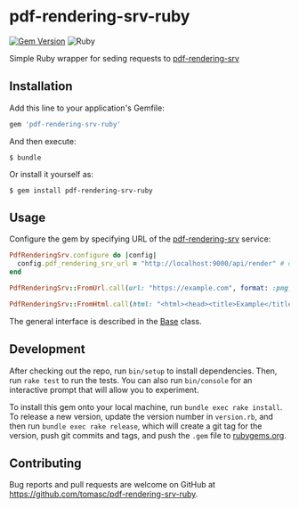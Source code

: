# pdf-rendering-srv-ruby

[![Gem Version](https://badge.fury.io/rb/pdf-rendering-srv-ruby.svg)](https://badge.fury.io/rb/pdf-rendering-srv-ruby)
![Ruby](https://github.com/tomasc/pdf-rendering-srv-ruby/workflows/Ruby/badge.svg)

Simple Ruby wrapper for seding requests to [pdf-rendering-srv](https://github.com/restorecommerce/pdf-rendering-srv)

## Installation

Add this line to your application's Gemfile:

```ruby
gem 'pdf-rendering-srv-ruby'
```

And then execute:

    $ bundle

Or install it yourself as:

    $ gem install pdf-rendering-srv-ruby

## Usage

Configure the gem by specifying URL of the [pdf-rendering-srv](https://github.com/restorecommerce/pdf-rendering-srv) service:

```ruby
PdfRenderingSrv.configure do |config|
  config.pdf_rendering_srv_url = "http://localhost:9000/api/render" # default value
end
```

```ruby
PdfRenderingSrv::FromUrl.call(url: "https://example.com", format: :png, viewport: { width: 800 })
```

```ruby
PdfRenderingSrv::FromHtml.call(html: "<html><head><title>Example</title></head><body>", format: :pdf, pdf: { format: "A4" })
```

The general interface is described in the [Base](https://github.com/tomasc/pdf-rendering-srv-ruby/blob/master/lib/pdf_rendering_srv/base.rb) class.

## Development

After checking out the repo, run `bin/setup` to install dependencies. Then, run `rake test` to run the tests. You can also run `bin/console` for an interactive prompt that will allow you to experiment.

To install this gem onto your local machine, run `bundle exec rake install`. To release a new version, update the version number in `version.rb`, and then run `bundle exec rake release`, which will create a git tag for the version, push git commits and tags, and push the `.gem` file to [rubygems.org](https://rubygems.org).

## Contributing

Bug reports and pull requests are welcome on GitHub at https://github.com/tomasc/pdf-rendering-srv-ruby.
